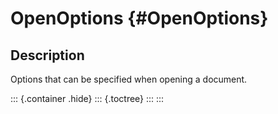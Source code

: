 OpenOptions {#OpenOptions}
===========

Description
-----------

Options that can be specified when opening a document.

::: {.container .hide}
::: {.toctree}
:::
:::
